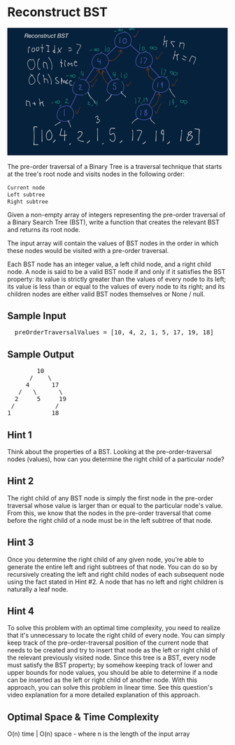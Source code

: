 # Reconstruct BST

![](./recontruct.PNG)

  The pre-order traversal of a Binary Tree is a traversal technique that starts
  at the tree's root node and visits nodes in the following order:

    Current node
    Left subtree
    Right subtree

  Given a non-empty array of integers representing the pre-order traversal of a
  Binary Search Tree (BST), write a function that creates the relevant BST and
  returns its root node.

  The input array will contain the values of BST nodes in the order in which
  these nodes would be visited with a pre-order traversal.

  Each BST node has an integer value, a
  left child node, and a right child node. A node is
  said to be a valid BST node if and only if it satisfies the BST
  property: its value is strictly greater than the values of every
  node to its left; its value is less than or equal to the values
  of every node to its right; and its children nodes are either valid
  BST nodes themselves or None / null.

## Sample Input

<pre>
  preOrderTraversalValues = [10, 4, 2, 1, 5, 17, 19, 18]
</pre>

## Sample Output

<pre>
        10
      /    \
     4      17
   /   \      \
  2     5     19
 /           /
1           18
</pre>

## Hint 1

  Think about the properties of a BST. Looking at the pre-order-traversal nodes
  (values), how can you determine the right child of a particular node?

## Hint 2

  The right child of any BST node is simply the first node in the pre-order
  traversal whose value is larger than or equal to the particular node's value.
  From this, we know that the nodes in the pre-order traversal that come before
  the right child of a node must be in the left subtree of that node.

## Hint 3

  Once you determine the right child of any given node, you're able to generate
  the entire left and right subtrees of that node. You can do so by recursively
  creating the left and right child nodes of each subsequent node using the fact
  stated in Hint #2. A node that has no left and right children is naturally a
  leaf node.

## Hint 4

  To solve this problem with an optimal time complexity, you need to realize
  that it's unnecessary to locate the right child of every node. You can simply
  keep track of the pre-order-traversal position of the current node that needs
  to be created and try to insert that node as the left or right child of the
  relevant previously visited node. Since this tree is a BST, every node must
  satisfy the BST property; by somehow keeping track of lower and upper bounds
  for node values, you should be able to determine if a node can be inserted as
  the left or right child of another node. With this approach, you can solve
  this problem in linear time. See this question's video explanation for a more
  detailed explanation of this approach.

## Optimal Space & Time Complexity

O(n) time | O(n) space - where n is the length of the input array
